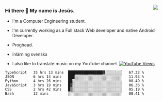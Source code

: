 <img align='right' src="https://github-readme-stats-eight-rose-90.vercel.app
/api?username=JesusJimenezG&show_icons=true&theme=radical">

### Hi there 👋 My name is Jesús.
- I'm a Computer Engineering student.
- I'm currently working as a Full stack Web developer and native Android Developer.

- Proghead.
- Inlärning svenska
- I also like to translate music on my YouTube channel. [![YouTube Views](https://img.shields.io/youtube/channel/views/UCWnlcC4_sV9Imcy9ysQpxHA?style=social)](https://www.youtube.com/channel/UCWnlcC4_sV9Imcy9ysQpxHA)

<!--START_SECTION:waka-->

```text
TypeScript   35 hrs 13 mins  ████████████████▓░░░░░░░░   67.32 %
JSON         6 hrs 14 mins   ███░░░░░░░░░░░░░░░░░░░░░░   11.93 %
Python       4 hrs 26 mins   ██░░░░░░░░░░░░░░░░░░░░░░░   08.49 %
JavaScript   3 hrs 19 mins   █▓░░░░░░░░░░░░░░░░░░░░░░░   06.36 %
CSS          2 hrs 42 mins   █▒░░░░░░░░░░░░░░░░░░░░░░░   05.19 %
Bash         12 mins         ░░░░░░░░░░░░░░░░░░░░░░░░░   00.41 %
```

<!--END_SECTION:waka-->

<!--
**JesusJimenezG/JesusJimenezG** is a ✨ _special_ ✨ repository because its `README.md` (this file) appears on your GitHub profile.

Here are some ideas to get you started:

- 🔭 I’m currently working on ...
- 🌱 I’m currently learning ...
- 👯 I’m looking to collaborate on ...
- 🤔 I’m looking for help with ...
- 💬 Ask me about ...
- 📫 How to reach me: ...
- 😄 Pronouns: ...
- ⚡ Fun fact: ...
-->

